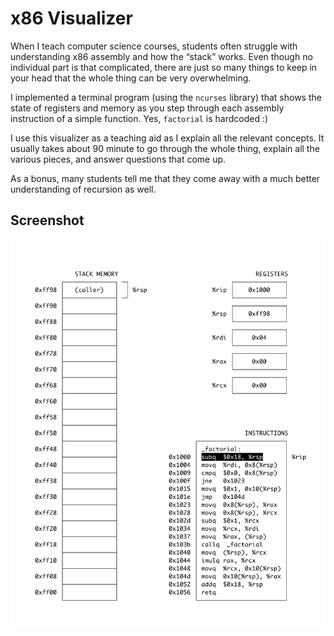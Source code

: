 # x86 Visualizer

When I teach computer science courses, students often struggle with understanding x86 assembly and how the “stack” works. Even though no individual part is that complicated, there are just so many things to keep in your head that the whole thing can be very overwhelming.

I implemented a terminal program (using the `ncurses` library) that shows the state of registers and memory as you step through each assembly instruction of a simple function. Yes, `factorial` is hardcoded :)

I use this visualizer as a teaching aid as I explain all the relevant concepts. It usually takes about 90 minute to go through the whole thing, explain all the various pieces, and answer questions that come up.

As a bonus, many students tell me that they come away with a much better understanding of recursion as well.

## Screenshot

<img src="x86-visualizer.png" />
